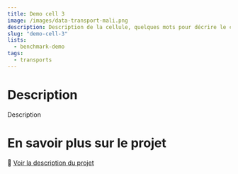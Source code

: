 ```yaml
---
title: Demo cell 3
image: /images/data-transport-mali.png
description: Description de la cellule, quelques mots pour décrire le contenu, ne pas dépasser une longue phrase. Test du retour à la ligne avec un peu plus de texte.
slug: "demo-cell-3"
lists: 
  - benchmark-demo
tags: 
  - transports
---
```


# Description

Description

# En savoir plus sur le projet

🔎 [Voir la description du projet](https://forum.ogptoolbox.org/t/presentation-du-projet-data-transport-mali/590)
